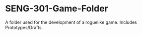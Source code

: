 # SENG-301-Game-Folder
A folder used for the development of a roguelike game. Includes Prototypes/Drafts.
